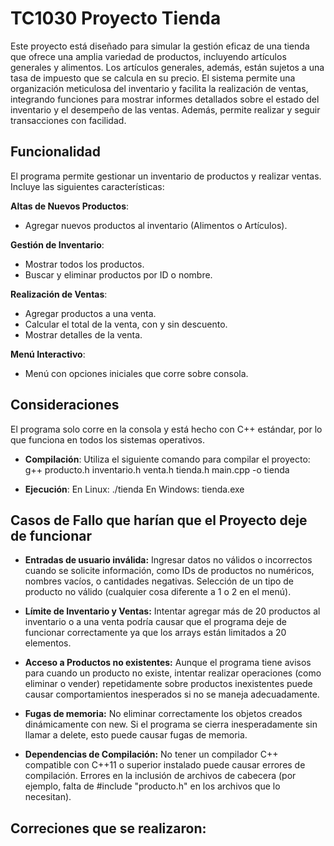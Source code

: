 # TC1030 Proyecto Tienda
Este proyecto está diseñado para simular la gestión eficaz de una tienda que ofrece una amplia variedad de productos, incluyendo artículos generales y alimentos. Los artículos generales, además, están sujetos a una tasa de impuesto que se calcula en su precio. El sistema permite una organización meticulosa del inventario y facilita la realización de ventas, integrando funciones para mostrar informes detallados sobre el estado del inventario y el desempeño de las ventas. Además, permite realizar y seguir transacciones con facilidad.

## Funcionalidad
El programa permite gestionar un inventario de productos y realizar ventas. Incluye las siguientes características:

**Altas de Nuevos Productos**:
   - Agregar nuevos productos al inventario (Alimentos o Artículos).
     
**Gestión de Inventario**:
   - Mostrar todos los productos.
   - Buscar y eliminar productos por ID o nombre.

**Realización de Ventas**:
   - Agregar productos a una venta.
   - Calcular el total de la venta, con y sin descuento.
   - Mostrar detalles de la venta.

**Menú Interactivo**:
   - Menú con opciones iniciales que corre sobre consola.

## Consideraciones
El programa solo corre en la consola y está hecho con C++ estándar, por lo que funciona en todos los sistemas operativos.
- **Compilación**: 
Utiliza el siguiente comando para compilar el proyecto: g++ producto.h inventario.h venta.h tienda.h main.cpp -o tienda

- **Ejecución**:
En Linux: ./tienda
En Windows: tienda.exe

## Casos de Fallo que harían que el Proyecto deje de funcionar
- **Entradas de usuario inválida:**
Ingresar datos no válidos o incorrectos cuando se solicite información, como IDs de productos no numéricos, nombres vacíos, o cantidades negativas.
Selección de un tipo de producto no válido (cualquier cosa diferente a 1 o 2 en el menú).

- **Límite de Inventario y Ventas:**
Intentar agregar más de 20 productos al inventario o a una venta podría causar que el programa deje de funcionar correctamente ya que los arrays están limitados a 20 elementos.

- **Acceso a Productos no existentes:**
Aunque el programa tiene avisos para cuando un producto no existe, intentar realizar operaciones (como eliminar o vender) repetidamente sobre productos inexistentes puede causar comportamientos inesperados si no se maneja adecuadamente.

- **Fugas de memoria:**
No eliminar correctamente los objetos creados dinámicamente con new. Si el programa se cierra inesperadamente sin llamar a delete, esto puede causar fugas de memoria.

- **Dependencias de Compilación:**
No tener un compilador C++ compatible con C++11 o superior instalado puede causar errores de compilación.
Errores en la inclusión de archivos de cabecera (por ejemplo, falta de #include "producto.h" en los archivos que lo necesitan).

## Correciones que se realizaron: 

